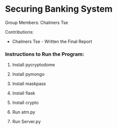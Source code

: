 # Securing Banking System
Group Members: Chalmers Tse

Contributions:
- Chalmers Tse - Written the Final Report

### Instructions to Run the Program:
1. Install pycryptodome
2. Install pymongo
3. Install maskpass
4. Install flask
5. Install crypto

1. Run atm.py
2. Run Server.py
